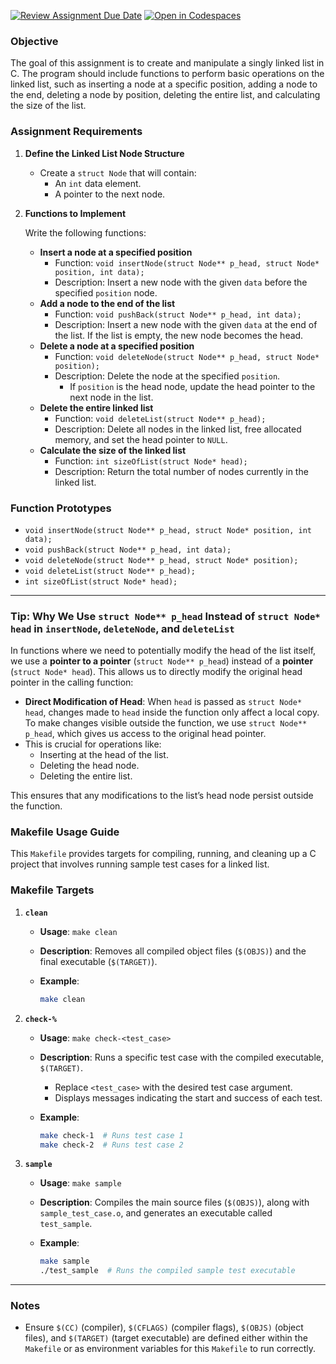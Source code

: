 [![Review Assignment Due Date](https://classroom.github.com/assets/deadline-readme-button-22041afd0340ce965d47ae6ef1cefeee28c7c493a6346c4f15d667ab976d596c.svg)](https://classroom.github.com/a/gwLX0-9Q)
[![Open in Codespaces](https://classroom.github.com/assets/launch-codespace-2972f46106e565e64193e422d61a12cf1da4916b45550586e14ef0a7c637dd04.svg)](https://classroom.github.com/open-in-codespaces?assignment_repo_id=16948494)
### Objective

The goal of this assignment is to create and manipulate a singly linked list in C. The program should include functions to perform basic operations on the linked list, such as inserting a node at a specific position, adding a node to the end, deleting a node by position, deleting the entire list, and calculating the size of the list.

### Assignment Requirements

1. **Define the Linked List Node Structure**
    - Create a `struct Node` that will contain:
        - An `int` data element.
        - A pointer to the next node.
2. **Functions to Implement**
    
    Write the following functions:
    
    - **Insert a node at a specified position**
        - Function: `void insertNode(struct Node** p_head, struct Node* position, int data);`
        - Description: Insert a new node with the given `data` before the specified `position` node.
    - **Add a node to the end of the list**
        - Function: `void pushBack(struct Node** p_head, int data);`
        - Description: Insert a new node with the given `data` at the end of the list. If the list is empty, the new node becomes the head.
    - **Delete a node at a specified position**
        - Function: `void deleteNode(struct Node** p_head, struct Node* position);`
        - Description: Delete the node at the specified `position`.
            - If `position` is the head node, update the head pointer to the next node in the list.
    - **Delete the entire linked list**
        - Function: `void deleteList(struct Node** p_head);`
        - Description: Delete all nodes in the linked list, free allocated memory, and set the head pointer to `NULL`.
    - **Calculate the size of the linked list**
        - Function: `int sizeOfList(struct Node* head);`
        - Description: Return the total number of nodes currently in the linked list.

### Function Prototypes

- `void insertNode(struct Node** p_head, struct Node* position, int data);`
- `void pushBack(struct Node** p_head, int data);`
- `void deleteNode(struct Node** p_head, struct Node* position);`
- `void deleteList(struct Node** p_head);`
- `int sizeOfList(struct Node* head);`

---

### Tip: Why We Use `struct Node** p_head` Instead of `struct Node* head` in `insertNode`, `deleteNode`, and `deleteList`

In functions where we need to potentially modify the head of the list itself, we use a **pointer to a pointer** (`struct Node** p_head`) instead of a **pointer** (`struct Node* head`). This allows us to directly modify the original head pointer in the calling function:

- **Direct Modification of Head**: When `head` is passed as `struct Node* head`, changes made to `head` inside the function only affect a local copy. To make changes visible outside the function, we use `struct Node** p_head`, which gives us access to the original head pointer.
- This is crucial for operations like:
    - Inserting at the head of the list.
    - Deleting the head node.
    - Deleting the entire list.

This ensures that any modifications to the list’s head node persist outside the function.

### Makefile Usage Guide

This `Makefile` provides targets for compiling, running, and cleaning up a C project that involves running sample test cases for a linked list.

### Makefile Targets

1. **`clean`**
    - **Usage**: `make clean`
    - **Description**: Removes all compiled object files (`$(OBJS)`) and the final executable (`$(TARGET)`).
    - **Example**:
        
        ```bash
        make clean
        ```
        
2. **`check-%`**
    - **Usage**: `make check-<test_case>`
    - **Description**: Runs a specific test case with the compiled executable, `$(TARGET)`.
        - Replace `<test_case>` with the desired test case argument.
        - Displays messages indicating the start and success of each test.
    - **Example**:
        
        ```bash
        make check-1  # Runs test case 1
        make check-2  # Runs test case 2
        ```
        
3. **`sample`**
    - **Usage**: `make sample`
    - **Description**: Compiles the main source files (`$(OBJS)`), along with `sample_test_case.o`, and generates an executable called `test_sample`.
    - **Example**:
        
        ```bash
        make sample
        ./test_sample  # Runs the compiled sample test executable
        ```
        

---

### Notes

- Ensure `$(CC)` (compiler), `$(CFLAGS)` (compiler flags), `$(OBJS)` (object files), and `$(TARGET)` (target executable) are defined either within the `Makefile` or as environment variables for this `Makefile` to run correctly.